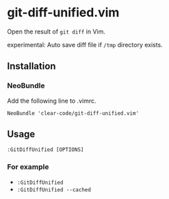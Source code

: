 # git-diff-unified.vim

Open the result of `git diff` in Vim.

experimental: Auto save diff file if `/tmp` directory exists.

## Installation

### NeoBundle

Add the following line to .vimrc.

```
NeoBundle 'clear-code/git-diff-unified.vim'
```

## Usage

```
:GitDiffUnified [OPTIONS]
```

### For example

* `:GitDiffUnified`
* `:GitDiffUnified --cached`
